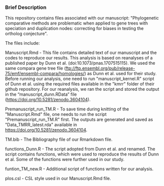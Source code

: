 
### Brief Description 

This repository contains files associated with our manuscript: "Phylogenetic comparative methods are problematic when applied to gene trees with speciation and duplication nodes: correcting for biases in testing the ortholog conjecture".

The files include:

Manuscript.Rmd - This file contains detailed text of our manuscript and the codes to reproduce our results. This analysis is based on reanalyses of a published paper by Dunn et al. (doi:10.1073/pnas.1707515115). We used the same compara gene tree file (ftp://ftp.ensembl.org/pub/release-75/emf/ensembl-compara/homologies/) as Dunn et al. used for their study. Before running our analysis, one need to run "manuscript_kernel.R" script of Dunn et al. using the required files available in the "kmrr" folder of their github repository. For our reanalysis, we ran the script and stored the output in the “manuscript_dunn.RData” file (https://doi.org/10.5281/zenodo.3604104). 

Premanuscript_run_TM.R - To save time during knitting of the "Manuscript.Rmd" file, one needs to run the script "Premanuscript_run_TM.R" first. The outputs are generated and saved as "Data_TMRR_latest.rda" available in https://doi.org/10.5281/zenodo.3604104.

TM.bib - The Bibliography file of our Rmarkdown file. 

functions_Dunn.R - The script adopted from Dunn et al. and renamed. The script contains functions, which were used to reproduce the results of Dunn et al. Some of the functions were further used in our study.      

funtion_TM_new.R - Additional script of functions written for our analysis.

plos.csl - CSL style used in our Manuscript.Rmd file.
